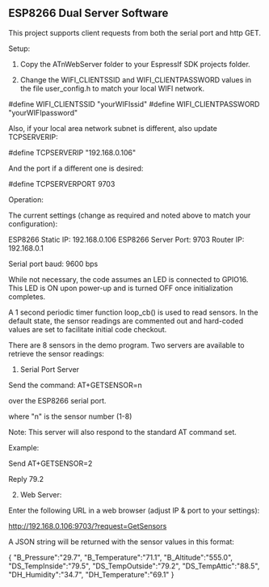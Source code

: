 <h2><strong>ESP8266 Dual Server Software</strong></h2>

This project supports client requests from both the serial port and http GET.

Setup:

1. Copy the ATnWebServer folder to your EspressIf SDK projects folder.

2. Change the WIFI_CLIENTSSID and WIFI_CLIENTPASSWORD values in the file user_config.h 
to match your local WIFI network.

#define WIFI_CLIENTSSID		"yourWIFIssid"
#define WIFI_CLIENTPASSWORD	"yourWIFIpassword"

Also, if your local area network subnet is different, also update TCPSERVERIP:

#define TCPSERVERIP			"192.168.0.106"

And the port if a different one is desired:

#define TCPSERVERPORT		9703

Operation:

The current settings (change as required and noted above to match your configuration):

ESP8266 Static IP: 192.168.0.106
ESP8266 Server Port: 9703
Router IP: 192.168.0.1

Serial port baud: 9600 bps 

While not necessary, the code assumes an LED is connected to GPIO16. This LED is ON upon 
power-up and is turned OFF once initialization completes.

A 1 second periodic timer function loop_cb() is used to read sensors. In the default state, 
the sensor readings are commented out and hard-coded values are set to facilitate initial code
checkout.

There are 8 sensors in the demo program. Two servers are available to retrieve the sensor 
readings:

1. Serial Port Server

Send the command: AT+GETSENSOR=n<cr><lf>

over the ESP8266 serial port.

where "n" is the sensor number (1-8)

Note: This server will also respond to the standard AT command set.

Example:

Send
AT+GETSENSOR=2<cr><lf>

Reply
79.2

2. Web Server:

Enter the following URL in a web browser (adjust IP & port to your settings):

http://192.168.0.106:9703/?request=GetSensors

A JSON string will be returned with the sensor values in this format:

{
"B_Pressure":"29.7",
"B_Temperature":"71.1",
"B_Altitude":"555.0",
"DS_TempInside":"79.5",
"DS_TempOutside":"79.2",
"DS_TempAttic":"88.5",
"DH_Humidity":"34.7",
"DH_Temperature":"69.1"
}
